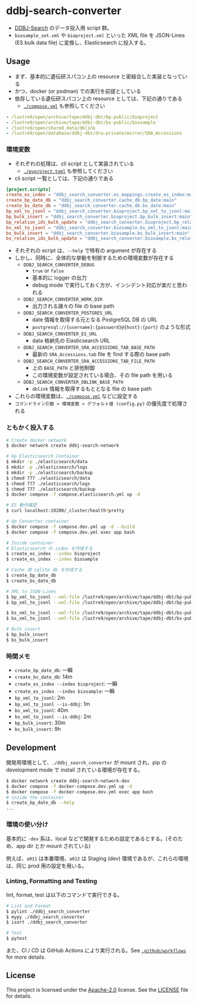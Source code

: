 # ddbj-search-converter

- [DDBJ-Search](https://ddbj.nig.ac.jp) のデータ投入用 script 群。
- `biosample_set.xml` や `bioproject.xml` といった XML file を JSON-Lines (ES bulk data file) に変換し、Elasticsearch に投入する。

## Usage

- まず、基本的に遺伝研スパコン上の resource と密結合した実装となっている
- かつ、docker (or podman) での実行を前提としている
- 依存している遺伝研スパコン上の resource としては、下記の通りである
  - [`./compose.yml`](./compose.yml) も参照してください

```yaml
- /lustre9/open/archive/tape/ddbj-dbt/bp-public/bioproject
- /lustre9/open/archive/tape/ddbj-dbt/bs-public/biosample
- /lustre9/open/shared_data/dblink
- /lustre9/open/database/ddbj-dbt/dra-private/mirror/SRA_Accessions
```

### 環境変数

- それぞれの処理は、cli script として実装されている
  - [`./pyproject.toml`](./pyproject.toml) も参照してください
- cli script 一覧としては、下記の通りである

```toml
[project.scripts]
create_es_index = "ddbj_search_converter.es_mappings.create_es_index:main"
create_bp_date_db = "ddbj_search_converter.cache_db.bp_date:main"
create_bs_date_db = "ddbj_search_converter.cache_db.bs_date:main"
bp_xml_to_jsonl = "ddbj_search_converter.bioproject.bp_xml_to_jsonl:main"
bp_bulk_insert = "ddbj_search_converter.bioproject.bp_bulk_insert:main"
bp_relation_ids_bulk_update = "ddbj_search_converter.bioproject.bp_relation_ids_bulk_update:main"
bs_xml_to_jsonl = "ddbj_search_converter.biosample.bs_xml_to_jsonl:main"
bs_bulk_insert = "ddbj_search_converter.biosample.bs_bulk_insert:main"
bs_relation_ids_bulk_update = "ddbj_search_converter.biosample.bs_relation_ids_bulk_update:main"
```

- それぞれの script は、`--help` で特有の argument が存在する
- しかし、同時に、全体的な挙動を制御するための環境変数が存在する
  - `DDBJ_SEARCH_CONVERTER_DEBUG`
    - `true` or `false`
    - 基本的に logger の出力
    - debug mode で実行しておく方が、インシデント対応が楽だと思われる
  - `DDBJ_SEARCH_CONVERTER_WORK_DIR`
    - 出力される諸々の file の base path
  - `DDBJ_SEARCH_CONVERTER_POSTGRES_URL`
    - date 情報を取得する元となる PostgreSQL DB の URL
    - `postgresql://{username}:{password}@{host}:{port}` のような形式
  - `DDBJ_SEARCH_CONVERTER_ES_URL`
    - data 格納先の Elasticsearch URL
  - `DDBJ_SEARCH_CONVERTER_SRA_ACCESSIONS_TAB_BASE_PATH`
    - 最新の `SRA_Accessions.tab` file を find する際の base path
  - `DDBJ_SEARCH_CONVERTER_SRA_ACCESSIONS_TAB_FILE_PATH`
    - 上の `BASE_PATH` と排他制御
    - この環境変数が設定されている場合、その file path を用いる
  - `DDBJ_SEARCH_CONVERTER_DBLINK_BASE_PATH`
    - `dblink` 情報を取得するもととなる file の base path
- これらの環境変数は、[`./compose.yml`](./compose.yml) などに設定する
- `コマンドライン引数 > 環境変数 > デフォルト値 (config.py)` の優先度で処理される

### ともかく投入する

```bash
# Create docker network
$ docker network create ddbj-search-network

# Up Elasticsearch Container
$ mkdir -p ./elasticsearch/data
$ mkdir -p ./elasticsearch/logs
$ mkdir -p ./elasticsearch/backup
$ chmod 777 ./elasticsearch/data
$ chmod 777 ./elasticsearch/logs
$ chmod 777 ./elasticsearch/backup
$ docker compose -f compose.elasticsearch.yml up -d

# ES 動作確認
$ curl localhost:19200/_cluster/health?pretty

# Up Converter container
$ docker compose -f compose.dev.yml up -d --build
$ docker compose -f compose.dev.yml exec app bash

# Inside container
# Elasticsearch の index を作成する
$ create_es_index --index bioproject
$ create_es_index --index biosample

# Cache 用 sqlite db を作成する
$ create_bp_date_db
$ create_bs_date_db

# XML to JSON-Lines
$ bp_xml_to_jsonl --xml-file /lustre9/open/archive/tape/ddbj-dbt/bp-public/bioproject/bioproject.xml
$ bp_xml_to_jsonl --xml-file /lustre9/open/archive/tape/ddbj-dbt/bp-public/bioproject/ddbj_core_bioproject.xml --is-ddbj

$ bs_xml_to_jsonl --xml-file /lustre9/open/archive/tape/ddbj-dbt/bs-public/biosample/biosample_set.xml.gz
$ bs_xml_to_jsonl --xml-file /lustre9/open/archive/tape/ddbj-dbt/bs-public/biosample/ddbj_biosample_set.xml.gz --is-ddbj --use-existing-tmp-dir

# Bulk insert
$ bp_bulk_insert
$ bs_bulk_insert
```

### 時間メモ

- `create_bp_date_db`: 一瞬
- `create_bs_date_db`: 14m
- `create_es_index --index bioproject`: 一瞬
- `create_es_index --index biosample`: 一瞬
- `bp_xml_to_jsonl`: 2m
- `bp_xml_to_jsonl --is-ddbj`: 1m
- `bs_xml_to_jsonl`: 40m
- `bs_xml_to_jsonl --is-ddbj`: 2m
- `bp_bulk_insert`: 30m
- `bs_bulk_insert`: 9h

## Development

開発用環境として、`./ddbj_search_converter` が mount され、pip の development mode で install されている環境が存在する。

```bash
$ docker network create ddbj-search-network-dev
$ docker compose -f docker-compose.dev.yml up -d
$ docker compose -f docker-compose.dev.yml exec app bash
# inside the container
$ create_bp_date_db --help
...
```

### 環境の使い分け

基本的に `-dev` 系は、local などで開発するための設定であるとする。(そのため、app dir とか mount されている)

例えば、`a011` は本番環境、`a012` は Staging (dev) 環境であるが、これらの環境は、同じ prod 用の設定を用いる。

### Linting, Formatting and Testing

lint, format, test は以下のコマンドで実行できる。

```bash
# Lint and Format
$ pylint ./ddbj_search_converter
$ mypy ./ddbj_search_converter
$ isort ./ddbj_search_converter

# Test
$ pytest
```

また、CI / CD は GitHub Actions により実行される。See [`.github/workflows`](./.github/workflows) for more details.

## License

This project is licensed under the [Apache-2.0](https://www.apache.org/licenses/LICENSE-2.0) license. See the [LICENSE](./LICENSE) file for details.
